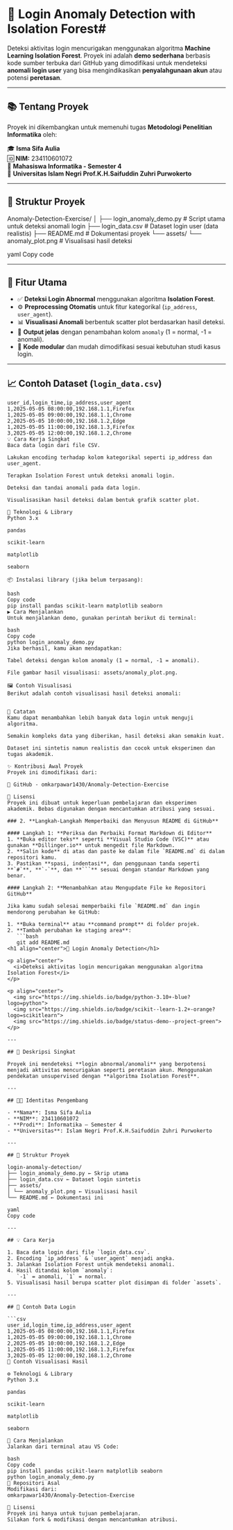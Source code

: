 # 🔐 Login Anomaly Detection with Isolation Forest#

Deteksi aktivitas login mencurigakan menggunakan algoritma **Machine Learning Isolation Forest**. Proyek ini adalah **demo sederhana** berbasis kode sumber terbuka dari GitHub yang dimodifikasi untuk mendeteksi **anomali login user** yang bisa mengindikasikan **penyalahgunaan akun** atau potensi **peretasan**.

---

## 📚 Tentang Proyek

Proyek ini dikembangkan untuk memenuhi tugas **Metodologi Penelitian Informatika** oleh:

🎓 **Isma Sifa Aulia**  
🆔 **NIM:** 234110601072  
📘 **Mahasiswa Informatika - Semester 4**  
🏫 **Universitas Islam Negri Prof.K.H.Saifuddin Zuhri Purwokerto**

---

## 📁 Struktur Proyek

Anomaly-Detection-Exercise/
│
├── login_anomaly_demo.py # Script utama untuk deteksi anomali login
├── login_data.csv # Dataset login user (data realistis)
├── README.md # Dokumentasi proyek
└── assets/
└── anomaly_plot.png # Visualisasi hasil deteksi

yaml
Copy code

---

## 🚀 Fitur Utama

- ✅ **Deteksi Login Abnormal** menggunakan algoritma **Isolation Forest**.
- ⚙️ **Preprocessing Otomatis** untuk fitur kategorikal (`ip_address`, `user_agent`).
- 📊 **Visualisasi Anomali** berbentuk scatter plot berdasarkan hasil deteksi.
- 💾 **Output jelas** dengan penambahan kolom `anomaly` (1 = normal, -1 = anomali).
- 🔧 **Kode modular** dan mudah dimodifikasi sesuai kebutuhan studi kasus login.

---

## 📈 Contoh Dataset (`login_data.csv`)

```csv
user_id,login_time,ip_address,user_agent
1,2025-05-05 08:00:00,192.168.1.1,Firefox
1,2025-05-05 09:00:00,192.168.1.1,Chrome
2,2025-05-05 10:00:00,192.168.1.2,Edge
1,2025-05-05 11:00:00,192.168.1.3,Firefox
3,2025-05-05 12:00:00,192.168.1.2,Chrome
💡 Cara Kerja Singkat
Baca data login dari file CSV.

Lakukan encoding terhadap kolom kategorikal seperti ip_address dan user_agent.

Terapkan Isolation Forest untuk deteksi anomali login.

Deteksi dan tandai anomali pada data login.

Visualisasikan hasil deteksi dalam bentuk grafik scatter plot.

🧠 Teknologi & Library
Python 3.x

pandas

scikit-learn

matplotlib

seaborn

📦 Instalasi library (jika belum terpasang):

bash
Copy code
pip install pandas scikit-learn matplotlib seaborn
▶️ Cara Menjalankan
Untuk menjalankan demo, gunakan perintah berikut di terminal:

bash
Copy code
python login_anomaly_demo.py
Jika berhasil, kamu akan mendapatkan:

Tabel deteksi dengan kolom anomaly (1 = normal, -1 = anomali).

File gambar hasil visualisasi: assets/anomaly_plot.png.

🖼️ Contoh Visualisasi
Berikut adalah contoh visualisasi hasil deteksi anomali:


📌 Catatan
Kamu dapat menambahkan lebih banyak data login untuk menguji algoritma.

Semakin kompleks data yang diberikan, hasil deteksi akan semakin kuat.

Dataset ini sintetis namun realistis dan cocok untuk eksperimen dan tugas akademik.

✨ Kontribusi Awal Proyek
Proyek ini dimodifikasi dari:

🔗 GitHub - omkarpawar1430/Anomaly-Detection-Exercise

📝 Lisensi
Proyek ini dibuat untuk keperluan pembelajaran dan eksperimen akademik. Bebas digunakan dengan mencantumkan atribusi yang sesuai.

### 2. **Langkah-Langkah Memperbaiki dan Menyusun README di GitHub**

#### Langkah 1: **Periksa dan Perbaiki Format Markdown di Editor**
1. **Buka editor teks** seperti **Visual Studio Code (VSC)** atau gunakan **Dillinger.io** untuk mengedit file Markdown.
2. **Salin kode** di atas dan paste ke dalam file `README.md` di dalam repositori kamu.
3. Pastikan **spasi, indentasi**, dan penggunaan tanda seperti **`#`**, **`-`**, dan **```** sesuai dengan standar Markdown yang benar.

#### Langkah 2: **Menambahkan atau Mengupdate File ke Repositori GitHub**

Jika kamu sudah selesai memperbaiki file `README.md` dan ingin mendorong perubahan ke GitHub:

1. **Buka terminal** atau **command prompt** di folder projek.
2. **Tambah perubahan ke staging area**:
   ```bash
   git add README.md
<h1 align="center">🔐 Login Anomaly Detection</h1>

<p align="center">
  <i>Deteksi aktivitas login mencurigakan menggunakan algoritma Isolation Forest</i>
</p>

<p align="center">
  <img src="https://img.shields.io/badge/python-3.10+-blue?logo=python">
  <img src="https://img.shields.io/badge/scikit--learn-1.2+-orange?logo=scikitlearn">
  <img src="https://img.shields.io/badge/status-demo--project-green">
</p>

---

## 📌 Deskripsi Singkat

Proyek ini mendeteksi **login abnormal/anomali** yang berpotensi menjadi aktivitas mencurigakan seperti peretasan akun. Menggunakan pendekatan unsupervised dengan **algoritma Isolation Forest**.

---

## 🧑‍💻 Identitas Pengembang

- **Nama**: Isma Sifa Aulia  
- **NIM**: 234110601072  
- **Prodi**: Informatika – Semester 4  
- **Universitas**: Islam Negri Prof.K.H.Saifuddin Zuhri Purwokerto

---

## 📂 Struktur Proyek

login-anomaly-detection/
├── login_anomaly_demo.py ← Skrip utama
├── login_data.csv ← Dataset login sintetis
├── assets/
│ └── anomaly_plot.png ← Visualisasi hasil
└── README.md ← Dokumentasi ini

yaml
Copy code

---

## 💡 Cara Kerja

1. Baca data login dari file `login_data.csv`.
2. Encoding `ip_address` & `user_agent` menjadi angka.
3. Jalankan Isolation Forest untuk mendeteksi anomali.
4. Hasil ditandai kolom `anomaly`:  
   `-1` = anomali, `1` = normal.
5. Visualisasi hasil berupa scatter plot disimpan di folder `assets`.

---

## 🧪 Contoh Data Login

```csv
user_id,login_time,ip_address,user_agent
1,2025-05-05 08:00:00,192.168.1.1,Firefox
1,2025-05-05 09:00:00,192.168.1.1,Chrome
2,2025-05-05 10:00:00,192.168.1.2,Edge
1,2025-05-05 11:00:00,192.168.1.3,Firefox
3,2025-05-05 12:00:00,192.168.1.2,Chrome
📸 Contoh Visualisasi Hasil

⚙️ Teknologi & Library
Python 3.x

pandas

scikit-learn

matplotlib

seaborn

🚀 Cara Menjalankan
Jalankan dari terminal atau VS Code:

bash
Copy code
pip install pandas scikit-learn matplotlib seaborn
python login_anomaly_demo.py
🔗 Repositori Asal
Modifikasi dari:
omkarpawar1430/Anomaly-Detection-Exercise

📄 Lisensi
Proyek ini hanya untuk tujuan pembelajaran.
Silakan fork & modifikasi dengan mencantumkan atribusi.